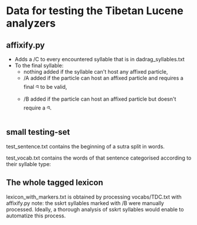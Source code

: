 # Data for testing the Tibetan Lucene analyzers

## affixify.py

 - Adds a /C to every encountered syllable that is in dadrag_syllables.txt
 - To the final syllable:
    - nothing added if the syllable can't host any affixed particle,
    - /A added if the particle can host an affixed particle and requires a final འ to be valid,
    - /B added if the particle can host an affixed particle but doesn't require a འ. 

## small testing-set
test_sentence.txt contains the beginning  of a sutra split in words.

test_vocab.txt contains the words of that sentence categorised according to their syllable type:

## The whole tagged lexicon 
lexicon_with_markers.txt is obtained by processing vocabs/TDC.txt with affixify.py
note: the sskrt syllables marked with /B were manually processed. Ideally, a thorough analysis of sskrt syllables would enable to automatize this process.

